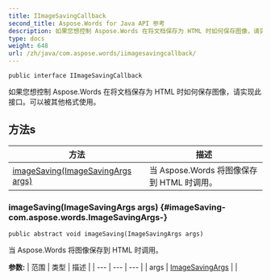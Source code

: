 ```yaml
---
title: IImageSavingCallback
second_title: Aspose.Words for Java API 参考
description: 如果您想控制 Aspose.Words 在将文档保存为 HTML 时如何保存图像，请实现此接口。
type: docs
weight: 648
url: /zh/java/com.aspose.words/iimagesavingcallback/
---
```

```
public interface IImageSavingCallback
```

如果您想控制 Aspose.Words 在将文档保存为 HTML 时如何保存图像，请实现此接口。可以被其他格式使用。
## 方法s

| 方法 | 描述 |
| --- | --- |
| [imageSaving(ImageSavingArgs args)](#imageSaving-com.aspose.words.ImageSavingArgs-) | 当 Aspose.Words 将图像保存到 HTML 时调用。 |
### imageSaving(ImageSavingArgs args) {#imageSaving-com.aspose.words.ImageSavingArgs-}
```
public abstract void imageSaving(ImageSavingArgs args)
```


当 Aspose.Words 将图像保存到 HTML 时调用。

**参数:**
| 范围 | 类型 | 描述 |
| --- | --- | --- |
| args | [ImageSavingArgs](../../com.aspose.words/imagesavingargs) |  |
